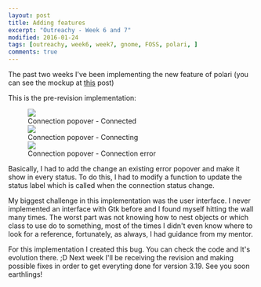 ```yaml
---
layout: post
title: Adding features
excerpt: "Outreachy - Week 6 and 7"
modified: 2016-01-24
tags: [outreachy, week6, week7, gnome, FOSS, polari, ]
comments: true
---
```


<p>
The past two weeks I've been implementing the new feature of polari (you can see the mockup at <a href="http://belinhacbr.github.io/fresh-designs/">this</a> post)  
</p>

<p>
This is the pre-revision implementation:
</p>
<figure>
	<a href="http://i.imgur.com/PNlqYwA" title="Connected"><img src="http://i.imgur.com/PNlqYwA"></a>
	<figcaption>Connection popover - Connected</figcaption>
	<a href="http://i.imgur.com/xdfL71k" title="Connecting"><img src="http://i.imgur.com/xdfL71k"></a>
	<figcaption>Connection popover - Connecting</figcaption>
	<a href="http://i.imgur.com/UF2RzBY" title="Connection error"><img src="http://i.imgur.com/UF2RzBY"></a>
	<figcaption>Connection popover - Connection error</figcaption>
</figure>
<p>
Basically, I had to add the change an existing error popover and make it show in every status. To do this, I had to modify a function to update the status label which is called when the connection status change. 
</p>
<p>
My biggest challenge in this implementation was the user interface. I never implemented an interface with Gtk before and I found myself hitting the wall many times. 
The worst part was not knowing how to nest objects or which class to use do to something, most of the times I didn't even know where to look for a reference, fortunately, as always, I had guidance from my mentor. 
</p>
<p>
For this implementation I created this bug. You can check the code and It's evolution there. ;D
Next week I'll be receiving the revision and making possible fixes in order to get everyting done for version 3.19. See you soon earthlings!
</p>
